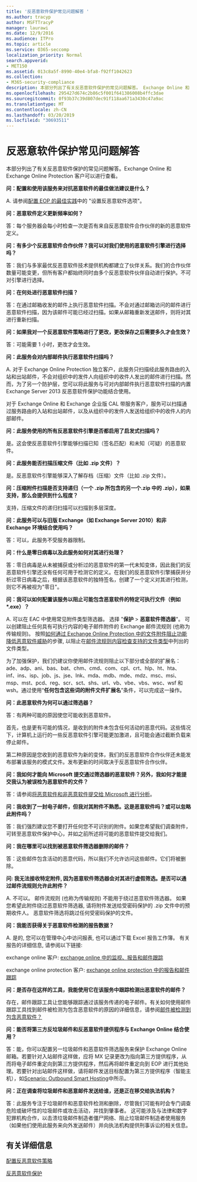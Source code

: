 ```yaml
---
title: '反恶意软件保护常见问题解答 '
ms.author: tracyp
author: MSFTTracyP
manager: laurawi
ms.date: 12/9/2016
ms.audience: ITPro
ms.topic: article
ms.service: O365-seccomp
localization_priority: Normal
search.appverid:
- MET150
ms.assetid: 013c8a5f-8990-40e4-bfa8-f92ff1042623
ms.collection:
- M365-security-compliance
description: 本部分列出了有关反恶意软件保护的常见问题解答。 Exchange Online 和 Exchange Online Protection 客户可以进行查看。
ms.openlocfilehash: 295427d674c2b86c5f001f641386008b4ffc3dae
ms.sourcegitcommit: 0f93b37c39d807dec91f118aa671a3430c47a9ac
ms.translationtype: MT
ms.contentlocale: zh-CN
ms.lasthandoff: 03/20/2019
ms.locfileid: "30693511"
---
```

# <a name="anti-malware-protection-faq"></a>反恶意软件保护常见问题解答 

本部分列出了有关反恶意软件保护的常见问题解答。Exchange Online 和 Exchange Online Protection 客户可以进行查看。
  
 **问：配置和使用该服务来对抗恶意软件的最佳做法建议是什么？**
  
A. 请参阅[配置 EOP 的最佳实践](eop/best-practices-for-configuring-eop.md)中的 "设置反恶意软件选项"。
  
 **问：恶意软件定义更新频率如何？**
  
答：每个服务器会每小时检查一次是否有来自反恶意软件合作伙伴的新的恶意软件定义。
  
 **问：有多少个反恶意软件合作伙伴？我可以对我们使用的恶意软件引擎进行选择吗？**
  
答：我们与多家最优反恶意软件技术提供机构都建立了伙伴关系。我们的合作伙伴数量可能变更，但所有客户都始终同时由多个反恶意软件伙伴自动进行保护。不可对引擎进行选择。
  
 **问：在何处进行恶意软件扫描？**
  
答：在通过邮箱收发的邮件上执行恶意软件扫描。不会对通过邮箱访问的邮件进行恶意软件扫描，因为该邮件可能已经过扫描。如果从邮箱重新发送邮件，则将对其进行重新扫描。
  
 **问：如果我对一个反恶意软件策略进行了更改，更改保存之后需要多久才会生效？**
  
答：可能需要 1 小时，更改才会生效。
  
 **问：此服务会对内部邮件执行恶意软件扫描吗？**
  
A. 对于 Exchange Online Protection 独立客户，此服务只扫描经此服务路由的入站和出站邮件，不会对组织中的发件人向组织中的收件人发出的邮件进行扫描。然而，为了另一个防护层，您可以将此服务与可对内部邮件执行恶意软件扫描的内置 Exchange Server 2013 反恶意软件保护功能结合使用。
  
对于 Exchange Online 和 Exchange 企业版 CAL 带服务客户，服务可以扫描通过服务路由的入站和出站邮件，以及从组织中的发件人发送给组织中的收件人的内部邮件。 
  
 **问：此服务使用的所有反恶意软件引擎是否都启用了启发式扫描吗？**
  
是。这会使反恶意软件引擎能够扫描已知（签名匹配）和未知（可疑）的恶意软件。
  
 **问：此服务能否扫描压缩文件（比如 .zip 文件）？**
  
是。反恶意软件引擎能够深入了解存档（压缩）文件（比如 .zip 文件）。
  
 **问：压缩附件扫描是否支持递归（一个 .zip 所包含的另一个.zip 中的 .zip），如果支持，那么会提供到什么程度？**
  
支持，压缩文件的递归扫描可以扫描到多层深度。
  
 **问：此服务可以与旧版 Exchange（如 Exchange Server 2010）和非 Exchange 环境结合使用吗？**
  
答：可以，此服务不受服务器限制。
  
 **问：什么是零日病毒以及此服务如何对其进行处理？**
  
答：零日病毒是从未被捕获或分析过的恶意软件的第一代未知变体，因此我们的反恶意软件引擎还没有任何可用于检测它的定义。在我们的反恶意软件引擎捕获并分析过零日病毒之后，根据该恶意软件的独特签名，创建了一个定义对其进行检测，则它不再被视为"零日"。
  
 **问：我可以如何配置该服务以阻止可能包含恶意软件的特定可执行文件（例如 \*.exe）？**
  
A. 可以在 EAC 中使用常见附件类型筛选器。 选择 "**保护** \> **恶意软件筛选器**"。 可以创建阻止任何具有可执行内容的电子邮件附件的 Exchange 邮件流规则 (也称为传输规则)。 按照[如何通过 Exchange Online Protection 中的文件附件阻止功能降低恶意软件威胁](https://support.microsoft.com/kb/2959596)的步骤, 以阻止在[邮件流规则内容检查支持的文件类型](https://docs.microsoft.com/exchange/security-and-compliance/mail-flow-rules/inspect-message-attachments#supported-file-types-for-mail-flow-rule-content-inspection)中列出的文件类型。
  
为了加强保护，我们仍建议你使用邮件流规则阻止以下部分或全部的扩展名：ade、adp、ani、bas、bat、chm、cmd、com、cpl、crt、hlp、ht、hta、inf、ins、isp、job、js、jse、lnk、mda、mdb、mde、mdz、msc、msi、msp、mst、pcd、reg、scr、sct、shs、url、vb、vbe、vbs、wsc、wsf 和 wsh。通过使用“**任何包含这些词的附件文件扩展名**”条件，可以完成这一操作。 
  
 **问：此恶意软件为何可以通过筛选器？**
  
答：有两种可能的原因使您可能收到恶意软件。
  
首先，也是更有可能的情况，是收到的附件未包含任何活动的恶意代码。这些情况下，计算机上运行的一些反恶意软件引擎可能更加激进，且可能会通过截断负载来停止邮件。
  
第二种原因是您收到的恶意软件为新的变体，我们的反恶意软件合作伙伴还未能发布部署该服务的模式文件。发布更新的时间取决于反恶意软件合作伙伴。
  
 **问：我如何才能向 Microsoft 提交通过筛选器的恶意软件？另外，我如何才能提交我认为被误检为恶意软件的文件？**
  
答：请参阅[将恶意软件和非恶意软件提交给 Microsoft 进行分析](submitting-malware-and-non-malware-to-microsoft-for-analysis.md)。
  
 **问：我收到了一封电子邮件，但我对其附件不熟悉。这是恶意软件吗？或可以忽略此附件吗？**
  
答：我们强烈建议您不要打开任何您不可识别的附件。如果您希望我们调查附件，可转至恶意软件保护中心，并如之前所述将可能的恶意软件提交给我们。
  
 **问：我在哪里可以找到被恶意软件筛选器删除的邮件？**
  
答：这些邮件包含活动的恶意代码，所以我们不允许访问这些邮件。它们将被删除。
  
 **问: 我无法接收特定附件, 因为恶意软件筛选器会对其进行虚假筛选。是否可以通过邮件流规则允许此附件？**
  
A. 不可以。 邮件流规则 (也称为传输规则) 不能用于绕过恶意软件筛选器。 如果您希望此附件绕过恶意软件筛选器, 请将附件发送给受密码保护的 .zip 文件中的预期收件人。 恶意软件筛选将跳过任何受密码保护的文件。
  
 **问：我能否获得关于恶意软件检测的报告数据？**
  
A. 是的, 您可以在管理中心中访问报表, 也可以通过下载 Excel 报告工作簿。 有关报告的详细信息, 请参阅以下链接: 
  
exchange online 客户: [exchange online 中的监视、报告和邮件跟踪](http://technet.microsoft.com/library/87bdeeae-bd80-4a3b-95c5-62fbaf97c2e8.aspx)
  
exchange online protection 客户: [exchange online protection 中的报告和邮件跟踪](eop/reporting-and-message-trace-in-exchange-online-protection.md)
  
 **问：是否存在这样的工具，我能使用它在该服务中跟踪检测出恶意软件的邮件？**
  
存在，邮件跟踪工具让您能够跟踪通过该服务传递的电子邮件。有关如何使用邮件跟踪工具找到邮件被检测为包含恶意软件的原因的详细信息，请参阅[邮件被检测到包含恶意软件？](http://technet.microsoft.com/library/aa49e3f9-a5b1-4410-aac2-ddbbf3f5bfb2.aspx#BKMB_Whywasamessagedetectedtocontainmalware)
  
 **问：能否将第三方反垃圾邮件和反恶意软件提供程序与 Exchange Online 结合使用？**
  
答：能，你可以配置另一垃圾邮件和恶意软件筛选服务来保护 Exchange Online 邮箱。若要针对入站邮件这样做，应将 MX 记录更改为指向第三方提供程序，从而将电子邮件重定向到第三方提供程序，然后再将邮件重定向到 EOP 进行其他处理。若要针对出站邮件这样做，请将邮件发送目标配置为第三方提供程序（智能主机），如[Scenario: Outbound Smart Hosting](http://technet.microsoft.com/library/431b3f02-4efd-4bd3-94e7-eecd03f8ef5e.aspx)中所示。
  
 **问：正在调查将垃圾邮件和恶意邮件发送给谁，还是正在移交给执法机构？**
  
答：此服务专注于垃圾邮件和恶意软件检测和删除，尽管我们可能有时会专门调查危险或破坏性的垃圾邮件或攻击活动，并找到肇事者。 这可能涉及与法律和数字犯罪机构合作，以击溃垃圾邮件制造者僵尸网络、阻止垃圾邮件制造者使用服务（如果他们使用此服务来向外发送邮件）并向执法机构提供刑事诉讼的相关信息。
  
## <a name="for-more-information"></a>有关详细信息

[配置反恶意软件策略](configure-anti-malware-policies.md)
  
[反恶意软件保护](anti-malware-protection.md)
  

